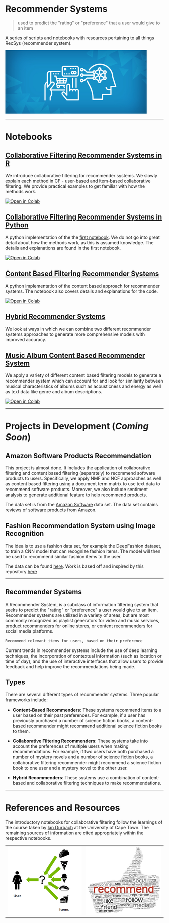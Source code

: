 # Recommender Systems

> used to predict the "rating" or "preference" that a user would give to an item

A series of scripts and notebooks with resources pertaining to all things RecSys (recommender system). 

<img src="/img/recsys_cov.jpeg" width="450" height="200">

***
# Notebooks

## [Collaborative Filtering Recommender Systems in R](https://github.com/pavsingh7/Recommender-Systems/blob/main/Collaborative%20Filtering/recsys_cf.Rmd)

We introduce collaborative filtering for recommender systems. We slowly explain each method in CF - user-based and item-based collaborative filtering. We provide practical examples to get familiar with how the  methods work.

[![Open in Colab](https://colab.research.google.com/assets/colab-badge.svg)](https://colab.research.google.com/github/pavsingh7/Recommender-Systems/blob/master/Collaborative%20Filtering/recsys_cf.Rmd)

## [Collaborative Filtering Recommender Systems in Python](https://github.com/pavsingh7/Recommender-Systems/blob/main/Collaborative%20Filtering/recsys_cf.ipynb)

A python implementation of the the [first notebook](https://github.com/pavsingh7/Recommender-Systems/blob/main/recsys_cf.rmd). We do not go into great detail about how the methods work, as this is assumed knowledge. The details and explanations are found in the first notebook.

[![Open in Colab](https://colab.research.google.com/assets/colab-badge.svg)](https://colab.research.google.com/github/pavsingh7/Recommender-Systems/blob/master/Collaborative%20Filtering/recsys_cf.ipynb)


## [Content Based Filtering Recommender Systems](https://github.com/pavsingh7/Recommender-Systems/blob/main/Content%20Based%20Filtering/recsys_cb.ipynb)

A python implementation of the content based approach for recommender systems. The notebook also covers details and explanations for the code.

[![Open in Colab](https://colab.research.google.com/assets/colab-badge.svg)](https://colab.research.google.com/github/pavsingh7/Recommender-Systems/blob/master/Content%20Based%20Filtering/recsys_cb.ipynb)


## [Hybrid Recommender Systems](https://github.com/pavsingh7/Recommender-Systems/blob/main/recsys_cb.ipynb)

We look at ways in which we can combine two different recommender systems approaches to generate more comprehensive models with improved accuracy.

## [Music Album Content Based Recommender System](https://github.com/pavsingh7/Recommender-Systems/blob/main/Content%20Based%20Filtering/spotify_albums.ipynb)

We apply a variety of different content based filtering models to generate a recommender system which can account for and look for similarity between musical characteristics of albums such as acousticness and energy as well as text data like genre and album descriptions. 

[![Open in Colab](https://colab.research.google.com/assets/colab-badge.svg)](https://github.com/pavsingh7/Recommender-Systems/blob/main/Content%20Based%20Filtering/spotify_albums.ipynb)


***
# Projects in Development (*Coming Soon*)

## Amazon Software Products Recommendation

This project is almost done. It includes the application of collaborative filtering and content based filtering (separately) to recommend software products to users. Specifically, we apply NMF and NCF approaches as well as content based filtering using a document term matrix to use text data to recommend software products. Moreover, we also include sentiment analysis to generate additional feature to help recommend products.

The data set is from the [Amazon Software](https://jmcauley.ucsd.edu/data/amazon/) data set. The data set contains reviews of software products from Amazon. 


## Fashion Recommendation System using Image Recognition

The idea is to use a fashion data set, for example the DeepFashion dataset, to train a CNN model that can recognize fashion items. The model will then be used to recommend similar fashion items to the user. 

The data can be found [here](https://www.kaggle.com/datasets/paramaggarwal/fashion-product-images-small). Work is based off and inspired by this repository [here](https://github.com/sonu275981/Fashion-Recommender-system)

***
## Recommender Systems

A Recommender System, is a subclass of information filtering system that seeks to predict the "rating" or "preference" a user would give to an item. Recommender systems are utilized in a variety of areas, but are most commonly recognized as playlist generators for video and music services, product recommenders for online stores, or content recommenders for social media platforms.

    Recommend relevant items for users, based on their preference 

Current trends in recommender systems include the use of deep learning techniques, the incorporation of contextual information (such as location or time of day), and the use of interactive interfaces that allow users to provide feedback and help improve the recommendations being made.

## Types

There are several different types of recommender systems. Three popular frameworks include: 

- **Content-Based Recommenders**: These systems recommend items to a user based on their past preferences. For example, if a user has previously purchased a number of science fiction books, a content-based recommender might recommend additional science fiction books to them.

- **Collaborative Filtering Recommenders**: These systems take into account the preferences of multiple users when making recommendations. For example, if two users have both purchased a number of mystery novels and a number of science fiction books, a collaborative filtering recommender might recommend a science fiction book to one user and a mystery novel to the other user.

- **Hybrid Recommenders**: These systems use a combination of content-based and collaborative filtering techniques to make recommendations.


***
# References and Resources

The introductory notebooks for collaborative filtering follow the learnings of the course taken by [Ian Durbach](https://iandurbach.github.io) at the University of Cape Town. The remaining sources of information are cited appropriately within the respective notebooks. 

<table>
  <tr>
    <td>
      <img src="/img/recsys.png" width="275" height="220">
    </td>
    <td>
      <img src="/img/recsys_thumb.jpeg" width="280" height="220">
    </td>
</table>
